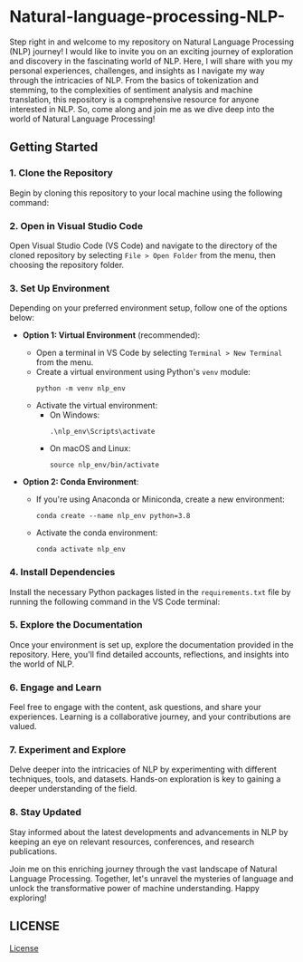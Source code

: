 # Natural-language-processing-NLP-

Step right in and welcome to my repository on Natural Language Processing (NLP) journey! I would like to invite you on an exciting journey of exploration and discovery in the fascinating world of NLP. Here, I will share with you my personal experiences, challenges, and insights as I navigate my way through the intricacies of NLP. From the basics of tokenization and stemming, to the complexities of sentiment analysis and machine translation, this repository is a comprehensive resource for anyone interested in NLP. So, come along and join me as we dive deep into the world of Natural Language Processing!

## Getting Started

### 1. Clone the Repository

Begin by cloning this repository to your local machine using the following command:

### 2. Open in Visual Studio Code

Open Visual Studio Code (VS Code) and navigate to the directory of the cloned repository by selecting `File > Open Folder` from the menu, then choosing the repository folder.

### 3. Set Up Environment

Depending on your preferred environment setup, follow one of the options below:

- **Option 1: Virtual Environment** (recommended):

  - Open a terminal in VS Code by selecting `Terminal > New Terminal` from the menu.
  - Create a virtual environment using Python's `venv` module:
    ```
    python -m venv nlp_env
    ```
  - Activate the virtual environment:
    - On Windows:
      ```
      .\nlp_env\Scripts\activate
      ```
    - On macOS and Linux:
      ```
      source nlp_env/bin/activate
      ```

- **Option 2: Conda Environment**:
  - If you're using Anaconda or Miniconda, create a new environment:
    ```
    conda create --name nlp_env python=3.8
    ```
  - Activate the conda environment:
    ```
    conda activate nlp_env
    ```

### 4. Install Dependencies

Install the necessary Python packages listed in the `requirements.txt` file by running the following command in the VS Code terminal:

### 5. Explore the Documentation

Once your environment is set up, explore the documentation provided in the repository. Here, you'll find detailed accounts, reflections, and insights into the world of NLP.

### 6. Engage and Learn

Feel free to engage with the content, ask questions, and share your experiences. Learning is a collaborative journey, and your contributions are valued.

### 7. Experiment and Explore

Delve deeper into the intricacies of NLP by experimenting with different techniques, tools, and datasets. Hands-on exploration is key to gaining a deeper understanding of the field.

### 8. Stay Updated

Stay informed about the latest developments and advancements in NLP by keeping an eye on relevant resources, conferences, and research publications.

Join me on this enriching journey through the vast landscape of Natural Language Processing. Together, let's unravel the mysteries of language and unlock the transformative power of machine understanding. Happy exploring!

## LICENSE

[License](LICENSE)
